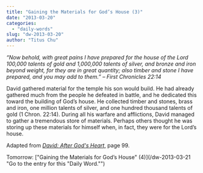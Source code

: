 ```yaml
---
title: "Gaining the Materials for God’s House (3)"
date: "2013-03-20"
categories: 
  - "daily-words"
slug: "dw-2013-03-20"
author: "Titus Chu"
---
```


_“Now behold, with great pains I have prepared for the house of the Lord 100,000 talents of gold and 1,000,000 talents of silver, and bronze and iron beyond weight, for they are in great quantity; also timber and stone I have prepared, and you may add to them.” – First Chronicles 22:14_

David gathered material for the temple his son would build. He had already gathered much from the people he defeated in battle, and he dedicated this toward the building of God’s house. He collected timber and stones, brass and iron, one million talents of silver, and one hundred thousand talents of gold (1 Chron. 22:14). During all his warfare and afflictions, David managed to gather a tremendous store of materials. Perhaps others thought he was storing up these materials for himself when, in fact, they were for the Lord’s house.

Adapted from _[David: After God's Heart,](/book-david "Go to the listing for this book.")_ page 99.

Tomorrow: ["Gaining the Materials for God’s House" (4)](/dw-2013-03-21 "Go to the entry for this "Daily Word."")
